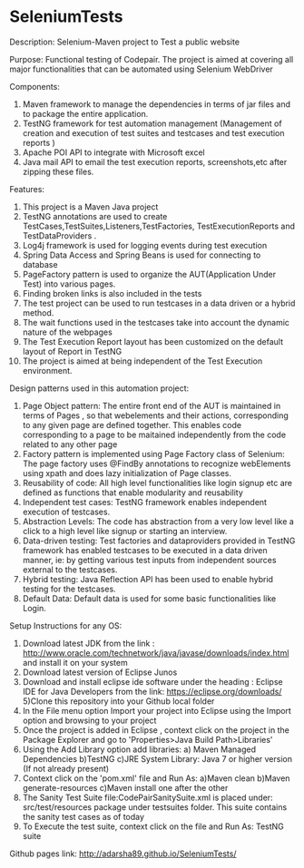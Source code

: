# SeleniumTests
Description: Selenium-Maven project to Test a public website

Purpose: Functional testing of Codepair. The project is aimed at covering all major functionalities that can be automated using Selenium WebDriver

Components:

1) Maven framework to manage the dependencies in terms of jar files and to package the entire application.
2) TestNG framework for test automation management (Management of creation and execution of test suites and testcases    and test execution reports )
3) Apache POI API to integrate with Microsoft excel
4) Java mail API to email the test execution reports, screenshots,etc after zipping these files.


Features: 

1) This project is a Maven Java project
2) TestNG annotations are used to create TestCases,TestSuites,Listeners,TestFactories, TestExecutionReports and         TestDataProviders .
3) Log4j framework is used for logging events during test execution
4) Spring Data Access and Spring Beans is used for connecting to database
5) PageFactory pattern is used to organize the AUT(Application Under Test) into various pages.
6) Finding broken links is also included in the tests
7) The test project can be used to run testcases in a data driven or a hybrid method.
8) The wait functions used in the testcases take into account the dynamic nature of the webpages
9) The Test Execution Report layout has been customized on the default layout of Report in TestNG
10) The project is aimed at being independent of the Test Execution environment.


Design patterns used in this automation project:

1) Page Object pattern: The entire front end of the AUT is maintained in terms of Pages , so that webelements and        their actions, corresponding to any given page are defined together. This enables code corresponding to a page to     be maitained independently from the code related to any other page
2) Factory pattern is implemented using Page Factory class of Selenium:
    The page factory uses @FindBy annotations to recognize webElements using xpath and does lazy initialization of       Page classes. 
3) Reusability of code: All high level functionalities like login signup etc are defined as functions that enable        modularity and reusability
4) Independent test cases: TestNG framework enables independent execution of testcases.
5) Abstraction Levels: The code has abstraction from a very low level like a click to a high level like signup or        starting an interview.
6) Data-driven testing: Test factories and dataproviders provided in TestNG framework has enabled testcases to be        executed in a data driven manner, ie: by getting various test inputs from independent sources external to the        testcases.
7) Hybrid testing: Java Reflection API has been used to enable hybrid testing for the testcases.
8) Default Data: Default data is used for some basic functionalities like Login.


Setup Instructions for any OS:
  1) Download latest JDK from the link : http://www.oracle.com/technetwork/java/javase/downloads/index.html and            install it on your system 
  2) Download latest version of Eclipse Junos
  3) Download and install eclipse ide software under the heading : Eclipse IDE for Java Developers  from the link:         https://eclipse.org/downloads/
  5)Clone this repository into your Github local folder
  6) In the File menu option Import your project into Eclipse using the Import option and browsing to your project
  6) Once the project is added in Eclipse , context click on the project in the Package Explorer and go to                 'Properties>Java Build Path>Libraries' 
  7) Using the Add Library option add libraries: 
      a) Maven Managed Dependencies
      b)TestNG
      c)JRE System Library: Java 7 or higher version (If not already present)
  8) Context click on the 'pom.xml' file and Run As:
      a)Maven clean
      b)Maven generate-resources
      c)Maven install
        one after the other
  9) The Sanity Test Suite file:CodePairSanitySuite.xml  is placed under: src/test/resources package under testsuites       folder. This suite contains the sanity test cases as of today
  10) To Execute the test suite, context click on the file and Run As: TestNG suite
      
Github pages link: http://adarsha89.github.io/SeleniumTests/
